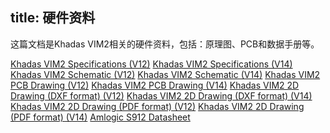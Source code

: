 title: 硬件资料
---

这篇文档是Khadas VIM2相关的硬件资料，包括：原理图、PCB和数据手册等。

[Khadas VIM2 Specifications (V12)](https://dl.Khadas.com/Hardware/VIM2/Specs/VIM2_Specs.pdf)
[Khadas VIM2 Specifications (V14)](https://dl.Khadas.com/Hardware/VIM2/Specs/Khadas_VIM2_Specs_190403.pdf)
[Khadas VIM2 Schematic (V12)](https://dl.Khadas.com/Hardware/VIM2/Schematic/VIM2_V12_Sch.pdf)
[Khadas VIM2 Schematic (V14)](https://dl.Khadas.com/Hardware/VIM2/Schematic/VIM2_V14_Sch.pdf)
[Khadas VIM2 PCB Drawing (V12)](https://dl.Khadas.com/Hardware/VIM2/Schematic/VIM2_V12_Silk.pdf)
[Khadas VIM2 PCB Drawing (V14)](https://dl.Khadas.com/Hardware/VIM2/Schematic/VIM2_V14_Silk.pdf)
[Khadas VIM2 2D Drawing (DXF format) (V12)](https://dl.Khadas.com/Hardware/VIM2/DXF/VIM2_V12_DXF.7z)
[Khadas VIM2 2D Drawing (DXF format) (V14)](https://dl.Khadas.com/Hardware/VIM2/DXF/VIM2_V14_DXF.7z)
[Khadas VIM2 2D Drawing (PDF format) (V12)](https://dl.Khadas.com/Hardware/VIM2/DXF/VIM2_V12_DXF.pdf)
[Khadas VIM2 2D Drawing (PDF format) (V14)]()
[Amlogic S912 Datasheet](https://dl.Khadas.com/Hardware/VIM2/Datasheet/S912_Datasheet_V0.220170314publicversion-Wesion.pdf)
